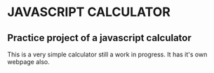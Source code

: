# JAVASCRIPT CALCULATOR

## Practice project of a javascript calculator

This is a very simple calculator still a work in progress. It has it's own webpage also.
